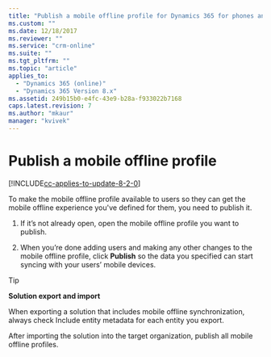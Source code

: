 ```yaml
---
title: "Publish a mobile offline profile for Dynamics 365 for phones and tablets | MicrosoftDocs"
ms.custom: ""
ms.date: 12/18/2017
ms.reviewer: ""
ms.service: "crm-online"
ms.suite: ""
ms.tgt_pltfrm: ""
ms.topic: "article"
applies_to: 
  - "Dynamics 365 (online)"
  - "Dynamics 365 Version 8.x"
ms.assetid: 249b15b0-e4fc-43e9-b28a-f933022b7168
caps.latest.revision: 7
ms.author: "mkaur"
manager: "kvivek"
---
```

# Publish a mobile offline profile

[!INCLUDE[cc-applies-to-update-8-2-0](../../../includes/cc_applies_to_update_8_2_0.md)]

To make the mobile offline profile available to users so they can get the mobile offline experience you've defined for them, you need to publish it.  
  
1.  If it’s not already open, open the mobile offline profile you want to publish.  
  
2.  When you’re done adding users and making any other changes to the mobile offline profile, click **Publish** so the data you specified can start syncing with your users’ mobile devices.  
  
> [!TIP]
>  **Solution export and import**  
>   
>  When exporting a solution that includes mobile offline synchronization, always check Include entity metadata for each entity you export.  
>   
>  After importing the solution into the target organization, publish all mobile offline profiles.  
  